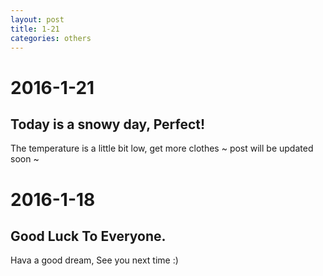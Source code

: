 ```yaml
---
layout: post
title: 1-21
categories: others
---
```


# 2016-1-21

## Today is a snowy day, Perfect!
The temperature is a little bit low, get more clothes ~
post will be updated soon ~

# 2016-1-18

## Good Luck To Everyone.
Hava a good dream, See you next time :)

